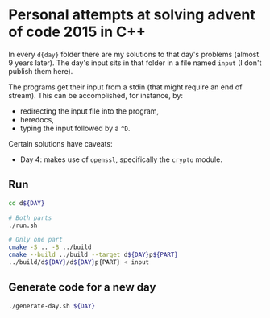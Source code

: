 # Personal attempts at solving advent of code 2015 in C++

In every `d{day}` folder there are my solutions to that day's problems (almost 9 years later).
The day's input sits in that folder in a file named `input` (I don't publish them here).

The programs get their input from a stdin (that might require an end of stream).
This can be accomplished, for instance, by:

- redirecting the input file into the program,
- heredocs,
- typing the input followed by a `^D`.

Certain solutions have caveats:
- Day 4: makes use of `openssl`, specifically the `crypto` module.

## Run
```sh
cd d${DAY}

# Both parts
./run.sh

# Only one part
cmake -S .. -B ../build
cmake --build ../build --target d${DAY}p${PART}
../build/d${DAY}/d${DAY}p{PART} < input
```

## Generate code for a new day
```sh
./generate-day.sh ${DAY}
```

